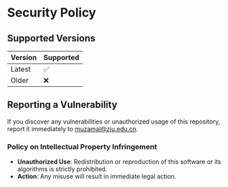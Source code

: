 # Security Policy

## Supported Versions

| Version | Supported          |
| ------- | ------------------ |
| Latest  | :white_check_mark: |
| Older   | :x:                |

## Reporting a Vulnerability

If you discover any vulnerabilities or unauthorized usage of this repository, report it immediately to muzamal@zju.edu.cn.

### Policy on Intellectual Property Infringement

- **Unauthorized Use**: Redistribution or reproduction of this software or its algorithms is strictly prohibited.
- **Action**: Any misuse will result in immediate legal action.
